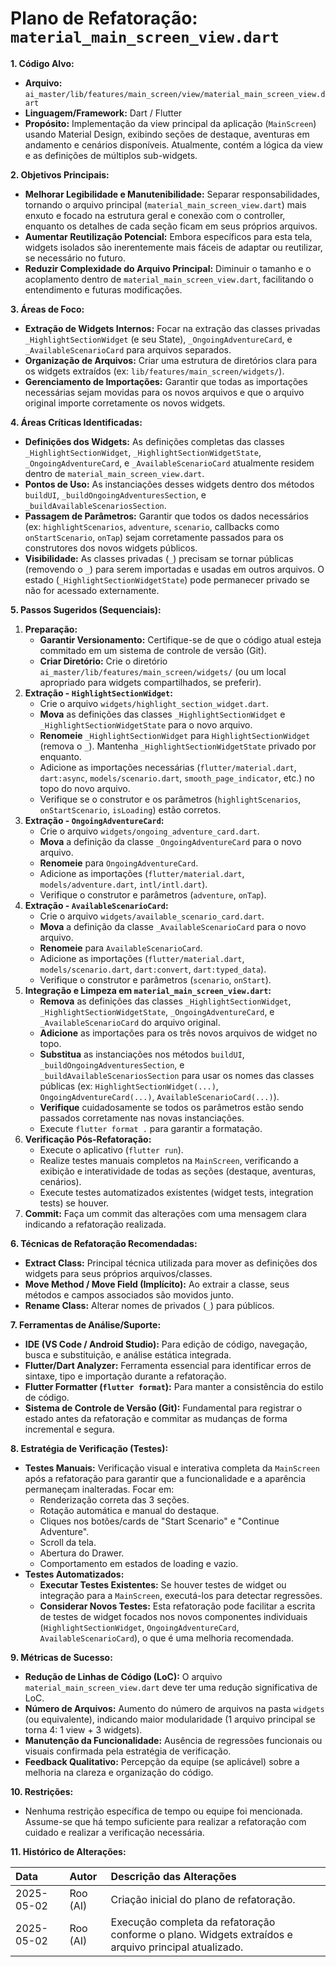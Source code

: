 # Plano de Refatoração: `material_main_screen_view.dart`

**1. Código Alvo:**

*   **Arquivo:** `ai_master/lib/features/main_screen/view/material_main_screen_view.dart`
*   **Linguagem/Framework:** Dart / Flutter
*   **Propósito:** Implementação da view principal da aplicação (`MainScreen`) usando Material Design, exibindo seções de destaque, aventuras em andamento e cenários disponíveis. Atualmente, contém a lógica da view e as definições de múltiplos sub-widgets.

**2. Objetivos Principais:**

*   **Melhorar Legibilidade e Manutenibilidade:** Separar responsabilidades, tornando o arquivo principal (`material_main_screen_view.dart`) mais enxuto e focado na estrutura geral e conexão com o controller, enquanto os detalhes de cada seção ficam em seus próprios arquivos.
*   **Aumentar Reutilização Potencial:** Embora específicos para esta tela, widgets isolados são inerentemente mais fáceis de adaptar ou reutilizar, se necessário no futuro.
*   **Reduzir Complexidade do Arquivo Principal:** Diminuir o tamanho e o acoplamento dentro de `material_main_screen_view.dart`, facilitando o entendimento e futuras modificações.

**3. Áreas de Foco:**

*   **Extração de Widgets Internos:** Focar na extração das classes privadas `_HighlightSectionWidget` (e seu State), `_OngoingAdventureCard`, e `_AvailableScenarioCard` para arquivos separados.
*   **Organização de Arquivos:** Criar uma estrutura de diretórios clara para os widgets extraídos (ex: `lib/features/main_screen/widgets/`).
*   **Gerenciamento de Importações:** Garantir que todas as importações necessárias sejam movidas para os novos arquivos e que o arquivo original importe corretamente os novos widgets.

**4. Áreas Críticas Identificadas:**

*   **Definições dos Widgets:** As definições completas das classes `_HighlightSectionWidget`, `_HighlightSectionWidgetState`, `_OngoingAdventureCard`, e `_AvailableScenarioCard` atualmente residem dentro de `material_main_screen_view.dart`.
*   **Pontos de Uso:** As instanciações desses widgets dentro dos métodos `buildUI`, `_buildOngoingAdventuresSection`, e `_buildAvailableScenariosSection`.
*   **Passagem de Parâmetros:** Garantir que todos os dados necessários (ex: `highlightScenarios`, `adventure`, `scenario`, callbacks como `onStartScenario`, `onTap`) sejam corretamente passados para os construtores dos novos widgets públicos.
*   **Visibilidade:** As classes privadas (`_`) precisam se tornar públicas (removendo o `_`) para serem importadas e usadas em outros arquivos. O estado (`_HighlightSectionWidgetState`) pode permanecer privado se não for acessado externamente.

**5. Passos Sugeridos (Sequenciais):**

1.  **Preparação:**
    *   **Garantir Versionamento:** Certifique-se de que o código atual esteja commitado em um sistema de controle de versão (Git).
    *   **Criar Diretório:** Crie o diretório `ai_master/lib/features/main_screen/widgets/` (ou um local apropriado para widgets compartilhados, se preferir).
2.  **Extração - `HighlightSectionWidget`:**
    *   Crie o arquivo `widgets/highlight_section_widget.dart`.
    *   **Mova** as definições das classes `_HighlightSectionWidget` e `_HighlightSectionWidgetState` para o novo arquivo.
    *   **Renomeie** `_HighlightSectionWidget` para `HighlightSectionWidget` (remova o `_`). Mantenha `_HighlightSectionWidgetState` privado por enquanto.
    *   Adicione as importações necessárias (`flutter/material.dart`, `dart:async`, `models/scenario.dart`, `smooth_page_indicator`, etc.) no topo do novo arquivo.
    *   Verifique se o construtor e os parâmetros (`highlightScenarios`, `onStartScenario`, `isLoading`) estão corretos.
3.  **Extração - `OngoingAdventureCard`:**
    *   Crie o arquivo `widgets/ongoing_adventure_card.dart`.
    *   **Mova** a definição da classe `_OngoingAdventureCard` para o novo arquivo.
    *   **Renomeie** para `OngoingAdventureCard`.
    *   Adicione as importações (`flutter/material.dart`, `models/adventure.dart`, `intl/intl.dart`).
    *   Verifique o construtor e parâmetros (`adventure`, `onTap`).
4.  **Extração - `AvailableScenarioCard`:**
    *   Crie o arquivo `widgets/available_scenario_card.dart`.
    *   **Mova** a definição da classe `_AvailableScenarioCard` para o novo arquivo.
    *   **Renomeie** para `AvailableScenarioCard`.
    *   Adicione as importações (`flutter/material.dart`, `models/scenario.dart`, `dart:convert`, `dart:typed_data`).
    *   Verifique o construtor e parâmetros (`scenario`, `onStart`).
5.  **Integração e Limpeza em `material_main_screen_view.dart`:**
    *   **Remova** as definições das classes `_HighlightSectionWidget`, `_HighlightSectionWidgetState`, `_OngoingAdventureCard`, e `_AvailableScenarioCard` do arquivo original.
    *   **Adicione** as importações para os três novos arquivos de widget no topo.
    *   **Substitua** as instanciações nos métodos `buildUI`, `_buildOngoingAdventuresSection`, e `_buildAvailableScenariosSection` para usar os nomes das classes públicas (ex: `HighlightSectionWidget(...)`, `OngoingAdventureCard(...)`, `AvailableScenarioCard(...)`).
    *   **Verifique** cuidadosamente se todos os parâmetros estão sendo passados corretamente nas novas instanciações.
    *   Execute `flutter format .` para garantir a formatação.
6.  **Verificação Pós-Refatoração:**
    *   Execute o aplicativo (`flutter run`).
    *   Realize testes manuais completos na `MainScreen`, verificando a exibição e interatividade de todas as seções (destaque, aventuras, cenários).
    *   Execute testes automatizados existentes (widget tests, integration tests) se houver.
7.  **Commit:** Faça um commit das alterações com uma mensagem clara indicando a refatoração realizada.

**6. Técnicas de Refatoração Recomendadas:**

*   **Extract Class:** Principal técnica utilizada para mover as definições dos widgets para seus próprios arquivos/classes.
*   **Move Method / Move Field (Implícito):** Ao extrair a classe, seus métodos e campos associados são movidos junto.
*   **Rename Class:** Alterar nomes de privados (`_`) para públicos.

**7. Ferramentas de Análise/Suporte:**

*   **IDE (VS Code / Android Studio):** Para edição de código, navegação, busca e substituição, e análise estática integrada.
*   **Flutter/Dart Analyzer:** Ferramenta essencial para identificar erros de sintaxe, tipo e importação durante a refatoração.
*   **Flutter Formatter (`flutter format`):** Para manter a consistência do estilo de código.
*   **Sistema de Controle de Versão (Git):** Fundamental para registrar o estado antes da refatoração e commitar as mudanças de forma incremental e segura.

**8. Estratégia de Verificação (Testes):**

*   **Testes Manuais:** Verificação visual e interativa completa da `MainScreen` após a refatoração para garantir que a funcionalidade e a aparência permaneçam inalteradas. Focar em:
    *   Renderização correta das 3 seções.
    *   Rotação automática e manual do destaque.
    *   Cliques nos botões/cards de "Start Scenario" e "Continue Adventure".
    *   Scroll da tela.
    *   Abertura do Drawer.
    *   Comportamento em estados de loading e vazio.
*   **Testes Automatizados:**
    *   **Executar Testes Existentes:** Se houver testes de widget ou integração para a `MainScreen`, executá-los para detectar regressões.
    *   **Considerar Novos Testes:** Esta refatoração pode facilitar a escrita de testes de widget focados nos novos componentes individuais (`HighlightSectionWidget`, `OngoingAdventureCard`, `AvailableScenarioCard`), o que é uma melhoria recomendada.

**9. Métricas de Sucesso:**

*   **Redução de Linhas de Código (LoC):** O arquivo `material_main_screen_view.dart` deve ter uma redução significativa de LoC.
*   **Número de Arquivos:** Aumento do número de arquivos na pasta `widgets` (ou equivalente), indicando maior modularidade (1 arquivo principal se torna 4: 1 view + 3 widgets).
*   **Manutenção da Funcionalidade:** Ausência de regressões funcionais ou visuais confirmada pela estratégia de verificação.
*   **Feedback Qualitativo:** Percepção da equipe (se aplicável) sobre a melhoria na clareza e organização do código.

**10. Restrições:**

*   Nenhuma restrição específica de tempo ou equipe foi mencionada. Assume-se que há tempo suficiente para realizar a refatoração com cuidado e realizar a verificação necessária.

**11. Histórico de Alterações:**

| Data       | Autor       | Descrição das Alterações                     |
| :--------- | :---------- | :------------------------------------------- |
| 2025-05-02 | Roo (AI)    | Criação inicial do plano de refatoração. |
| 2025-05-02 | Roo (AI)    | Execução completa da refatoração conforme o plano. Widgets extraídos e arquivo principal atualizado. |